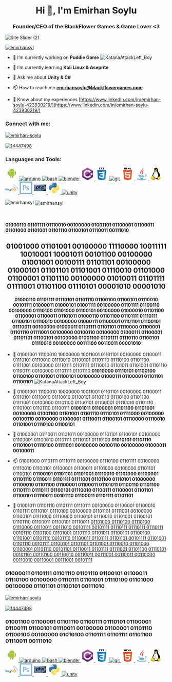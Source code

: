 <h1 align="center">Hi 👋, I'm Emirhan Soylu</h1>
<h3 align="center">Founder/CEO of the BlackFlower Games & Game Lover <3</h3>
  
  ![Site Slider (2)](https://user-images.githubusercontent.com/61618968/162619599-11eb9958-c032-45da-bcca-90eb184d574f.gif)

  
<p align="left"> <a href="https://github.com/ryo-ma/github-profile-trophy"><img src="https://github-profile-trophy.vercel.app/?username=emirhansyl" alt="emirhansyl"/></a> </p>

- 🔭 I’m currently working on **Puddie Game** 
![KatanaAttackLeft_Boy](https://user-images.githubusercontent.com/61618968/162619794-f96ff008-dde0-434c-9b25-1522d6f03414.gif)

- 🌱 I’m currently learning **Kali Linux & Aseprite** 

- 💬 Ask me about **Unity & C#**

- 📫 How to reach me **emirhansoylu@blackflowergames.com**

- 📄 Know about my experiences [https://www.linkedin.com/in/emirhan-soylu-423930219/](https://www.linkedin.com/in/emirhan-soylu-423930219/)

<h3 align="left">Connect with me: </h3>
<p align="left">
<a href="https://linkedin.com/in/emirhan-soylu-423930219" target="blank"><img align="center" src="https://raw.githubusercontent.com/rahuldkjain/github-profile-readme-generator/master/src/images/icons/Social/linked-in-alt.svg" alt="emirhan-soylu" height="30" width="40" /></a>

<a href="https://stackoverflow.com/users/14447498" target="blank"><img align="center" src="https://raw.githubusercontent.com/rahuldkjain/github-profile-readme-generator/master/src/images/icons/Social/stack-overflow.svg" alt="14447498" height="30" width="40" /></a>
</p>

<h3 align="left">Languages and Tools:</h3>
<p align="left"> <a href="https://developer.android.com" target="_blank" rel="noreferrer"> <img src="https://raw.githubusercontent.com/devicons/devicon/master/icons/android/android-original-wordmark.svg" alt="android" width="40" height="40"/> </a> <a href="https://www.arduino.cc/" target="_blank" rel="noreferrer"> <img src="https://cdn.worldvectorlogo.com/logos/arduino-1.svg" alt="arduino" width="40" height="40"/> </a> <a href="https://www.gnu.org/software/bash/" target="_blank" rel="noreferrer"> <img src="https://www.vectorlogo.zone/logos/gnu_bash/gnu_bash-icon.svg" alt="bash" width="40" height="40"/> </a> <a href="https://www.blender.org/" target="_blank" rel="noreferrer"> <img src="https://download.blender.org/branding/community/blender_community_badge_white.svg" alt="blender" width="40" height="40"/> </a> <a href="https://www.w3schools.com/cs/" target="_blank" rel="noreferrer"> <img src="https://raw.githubusercontent.com/devicons/devicon/master/icons/csharp/csharp-original.svg" alt="csharp" width="40" height="40"/> </a> <a href="https://www.w3schools.com/css/" target="_blank" rel="noreferrer"> <img src="https://raw.githubusercontent.com/devicons/devicon/master/icons/css3/css3-original-wordmark.svg" alt="css3" width="40" height="40"/> </a> <a href="https://git-scm.com/" target="_blank" rel="noreferrer"> <img src="https://www.vectorlogo.zone/logos/git-scm/git-scm-icon.svg" alt="git" width="40" height="40"/> </a> <a href="https://www.w3.org/html/" target="_blank" rel="noreferrer"> <img src="https://raw.githubusercontent.com/devicons/devicon/master/icons/html5/html5-original-wordmark.svg" alt="html5" width="40" height="40"/> </a> <a href="https://www.java.com" target="_blank" rel="noreferrer"> <img src="https://raw.githubusercontent.com/devicons/devicon/master/icons/java/java-original.svg" alt="java" width="40" height="40"/> </a> <a href="https://www.linux.org/" target="_blank" rel="noreferrer"> <img src="https://raw.githubusercontent.com/devicons/devicon/master/icons/linux/linux-original.svg" alt="linux" width="40" height="40"/> </a> <a href="https://www.mysql.com/" target="_blank" rel="noreferrer"> <img src="https://raw.githubusercontent.com/devicons/devicon/master/icons/mysql/mysql-original-wordmark.svg" alt="mysql" width="40" height="40"/> </a> <a href="https://www.photoshop.com/en" target="_blank" rel="noreferrer"> <img src="https://raw.githubusercontent.com/devicons/devicon/master/icons/photoshop/photoshop-line.svg" alt="photoshop" width="40" height="40"/> </a> <a href="https://www.php.net" target="_blank" rel="noreferrer"> <img src="https://raw.githubusercontent.com/devicons/devicon/master/icons/php/php-original.svg" alt="php" width="40" height="40"/> </a> <a href="https://www.python.org" target="_blank" rel="noreferrer"> <img src="https://raw.githubusercontent.com/devicons/devicon/master/icons/python/python-original.svg" alt="python" width="40" height="40"/> </a> <a href="https://unity.com/" target="_blank" rel="noreferrer"> <img src="https://www.vectorlogo.zone/logos/unity3d/unity3d-icon.svg" alt="unity" width="40" height="40"/> </a> </p>

<p><img align="left" src="https://github-readme-stats.vercel.app/api/top-langs?username=emirhansyl&show_icons=true&locale=en&layout=compact" alt="emirhansyl" /></p>

<p>&nbsp;<img align="center" src="https://github-readme-stats.vercel.app/api?username=emirhansyl&show_icons=true&locale=en" alt="emirhansyl" /></p>

</br>
<h4 align="left">01000110 01101111 01110010 00100000 01001101 01100001 01100011 01101000 01101001 01101110 01100101 01110011 00111010</h4>

<h2 align="center">01001000 01101001 00100000 11110000 10011111 10010001 10001011 00101100 00100000 01001001 00100111 01101101 00100000 01000101 01101101 01101001 01110010 01101000 01100001 01101110 00100000 01010011 01101111 01111001 01101100 01110101 00001010 00001010</h2>
<h4 align="center">01000110 01101111 01110101 01101110 01100100 01100101 01110010 00101111 01000011 01000101 01001111 00100000 01101111 01100110 00100000 01110100 01101000 01100101 00100000 01000010 01101100 01100001 01100011 01101011 01000110 01101100 01101111 01110111 01100101 01110010 00100000 01000111 01100001 01101101 01100101 01110011 00100000 01000011 01101111 01101101 01110000 01100001 01101110 01111001 00100000 00100110 00100000 01000111 01100001 01101101 01100101 00100000 01001100 01101111 01110110 01100101 01110010 00100000 00111100 00110011 00001010</h4>

- 🔭 01001001 11100010 10000000 10011001 01101101 00100000 01100011 01110101 01110010 01110010 01100101 01101110 01110100 01101100 01111001 00100000 01110111 01101111 01110010 01101011 01101001 01101110 01100111 00100000 01101111 01101110 **01010000 01110101 01100100 01100100 01101001 01100101 00100000 01000111 01100001 01101101 01100101** 
![KatanaAttackLeft_Boy](https://user-images.githubusercontent.com/61618968/162619794-f96ff008-dde0-434c-9b25-1522d6f03414.gif)

- 🌱 01001001 11100010 10000000 10011001 01101101 00100000 01100011 01110101 01110010 01110010 01100101 01101110 01110100 01101100 01111001 00100000 01101100 01100101 01100001 01110010 01101110 01101001 01101110 01100111 **01001011 01100001 01101100 01101001 00100000 01001100 01101001 01101110 01110101 01111000 00100000 00100110 00100000 01000001 01110011 01100101 01110000 01110010 01101001 01110100 01100101** 

- 💬 01000001 01110011 01101011 00100000 01101101 01100101 00100000 01100001 01100010 01101111 01110101 01110100 **01010101 01101110 01101001 01110100 01111001 00100000 00100110 00100000 01000011 00100011**

- 📫 01001000 01101111 01110111 00100000 01110100 01101111 00100000 01110010 01100101 01100001 01100011 01101000 00100000 01101101 01100101 **01100101 01101101 01101001 01110010 01101000 01100001 01101110 01110011 01101111 01111001 01101100 01110101 01000000 01100010 01101100 01100001 01100011 01101011 01100110 01101100 01101111 01110111 01100101 01110010 01100111 01100001 01101101 01100101 01110011 00101110 01100011 01101111 01101101**

- 📄 01001011 01101110 01101111 01110111 00100000 01100001 01100010 01101111 01110101 01110100 00100000 01101101 01111001 00100000 01100101 01111000 01110000 01100101 01110010 01101001 01100101 01101110 01100011 01100101 01110011 [01101000 01110100 01110100 01110000 01110011 00111010 00101111 00101111 01110111 01110111 01110111 00101110 01101100 01101001 01101110 01101011 01100101 01100100 01101001 01101110 00101110 01100011 01101111 01101101 00101111 01101001 01101110 00101111 01100101 01101101 01101001 01110010 01101000 01100001 01101110 00101101 01110011 01101111 01111001 01101100 01110101 00101101 00110100 00110010 00110011 00111001 00110011 00110000 00110010 00110001 00111001 00101111](https://www.linkedin.com/in/emirhan-soylu-423930219/)

<h3 align="left">01000011 01101111 01101110 01101110 01100101 01100011 01110100 00100000 01110111 01101001 01110100 01101000 00100000 01101101 01100101 00111010</h3>
<p align="left">
<a href="https://linkedin.com/in/emirhan-soylu-423930219" target="blank"><img align="center" src="https://raw.githubusercontent.com/rahuldkjain/github-profile-readme-generator/master/src/images/icons/Social/linked-in-alt.svg" alt="emirhan-soylu" height="30" width="40" /></a>

<a href="https://stackoverflow.com/users/14447498" target="blank"><img align="center" src="https://raw.githubusercontent.com/rahuldkjain/github-profile-readme-generator/master/src/images/icons/Social/stack-overflow.svg" alt="14447498" height="30" width="40" /></a>
</p>

<h3 align="left">01001100 01100001 01101110 01100111 01110101 01100001 01100111 01100101 01110011 00100000 01100001 01101110 01100100 00100000 01010100 01101111 01101111 01101100 01110011 00111010</h3>
<p align="left"> <a href="https://developer.android.com" target="_blank" rel="noreferrer"> <img src="https://raw.githubusercontent.com/devicons/devicon/master/icons/android/android-original-wordmark.svg" alt="android" width="40" height="40"/> </a> <a href="https://www.arduino.cc/" target="_blank" rel="noreferrer"> <img src="https://cdn.worldvectorlogo.com/logos/arduino-1.svg" alt="arduino" width="40" height="40"/> </a> <a href="https://www.gnu.org/software/bash/" target="_blank" rel="noreferrer"> <img src="https://www.vectorlogo.zone/logos/gnu_bash/gnu_bash-icon.svg" alt="bash" width="40" height="40"/> </a> <a href="https://www.blender.org/" target="_blank" rel="noreferrer"> <img src="https://download.blender.org/branding/community/blender_community_badge_white.svg" alt="blender" width="40" height="40"/> </a> <a href="https://www.w3schools.com/cs/" target="_blank" rel="noreferrer"> <img src="https://raw.githubusercontent.com/devicons/devicon/master/icons/csharp/csharp-original.svg" alt="csharp" width="40" height="40"/> </a> <a href="https://www.w3schools.com/css/" target="_blank" rel="noreferrer"> <img src="https://raw.githubusercontent.com/devicons/devicon/master/icons/css3/css3-original-wordmark.svg" alt="css3" width="40" height="40"/> </a> <a href="https://git-scm.com/" target="_blank" rel="noreferrer"> <img src="https://www.vectorlogo.zone/logos/git-scm/git-scm-icon.svg" alt="git" width="40" height="40"/> </a> <a href="https://www.w3.org/html/" target="_blank" rel="noreferrer"> <img src="https://raw.githubusercontent.com/devicons/devicon/master/icons/html5/html5-original-wordmark.svg" alt="html5" width="40" height="40"/> </a> <a href="https://www.java.com" target="_blank" rel="noreferrer"> <img src="https://raw.githubusercontent.com/devicons/devicon/master/icons/java/java-original.svg" alt="java" width="40" height="40"/> </a> <a href="https://www.linux.org/" target="_blank" rel="noreferrer"> <img src="https://raw.githubusercontent.com/devicons/devicon/master/icons/linux/linux-original.svg" alt="linux" width="40" height="40"/> </a> <a href="https://www.mysql.com/" target="_blank" rel="noreferrer"> <img src="https://raw.githubusercontent.com/devicons/devicon/master/icons/mysql/mysql-original-wordmark.svg" alt="mysql" width="40" height="40"/> </a> <a href="https://www.photoshop.com/en" target="_blank" rel="noreferrer"> <img src="https://raw.githubusercontent.com/devicons/devicon/master/icons/photoshop/photoshop-line.svg" alt="photoshop" width="40" height="40"/> </a> <a href="https://www.php.net" target="_blank" rel="noreferrer"> <img src="https://raw.githubusercontent.com/devicons/devicon/master/icons/php/php-original.svg" alt="php" width="40" height="40"/> </a> <a href="https://www.python.org" target="_blank" rel="noreferrer"> <img src="https://raw.githubusercontent.com/devicons/devicon/master/icons/python/python-original.svg" alt="python" width="40" height="40"/> </a> <a href="https://unity.com/" target="_blank" rel="noreferrer"> <img src="https://www.vectorlogo.zone/logos/unity3d/unity3d-icon.svg" alt="unity" width="40" height="40"/> </a> </p>
